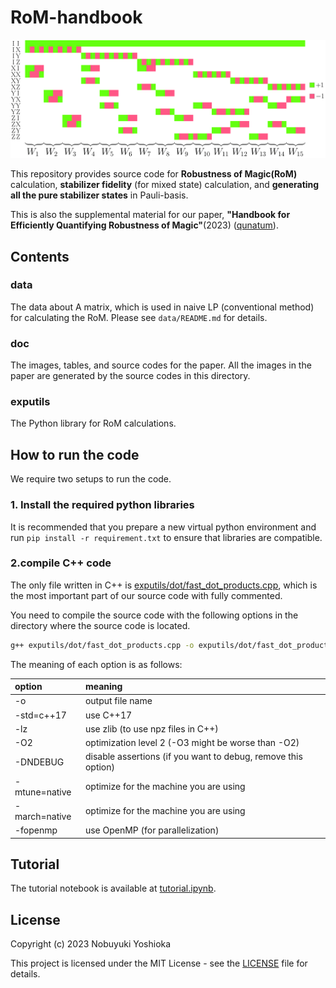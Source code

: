 # RoM-handbook

![A_matrix](doc/summary/imgs/Amat.png)

This repository provides source code for **Robustness of Magic(RoM)** calculation, **stabilizer fidelity** (for mixed state) calculation, and **generating all the pure stabilizer states** in Pauli-basis.

This is also the supplemental material for our paper,
**"Handbook for Efficiently Quantifying Robustness of Magic"**(2023) ([qunatum](https://quantum-journal.org/papers/q-2024-09-05-1461/)).

## Contents

### data

The data about A matrix, which is used in naive LP (conventional method) for calculating the RoM. Please see `data/README.md` for details.

### doc

The images, tables, and source codes for the paper.
All the images in the paper are generated by the source codes in this directory.

### exputils

The Python library for RoM calculations.

## How to run the code

We require two setups to run the code.

### 1. Install the required python libraries

It is recommended that you prepare a new virtual python environment and run `pip install -r requirement.txt` to ensure that libraries are compatible.

### 2.compile C++ code

The only file written in C++ is [exputils/dot/fast_dot_products.cpp](exputils/dot/fast_dot_products.cpp),
which is the most important part of our source code with fully commented.

You need to compile the source code with the following options in the directory where the source code is located.

```bash
g++ exputils/dot/fast_dot_products.cpp -o exputils/dot/fast_dot_products.exe -std=c++17 -lz -O2 -DNDEBUG -mtune=native -march=native -fopenmp
```

The meaning of each option is as follows:

| option | meaning |
|:---|:---|
| -o | output file name |
| -std=c++17 | use C++17 |
| -lz | use zlib (to use npz files in C++)|
| -O2 | optimization level 2 (-O3 might be worse than -O2) |
| -DNDEBUG | disable assertions (if you want to debug, remove this option) |
| -mtune=native | optimize for the machine you are using |
| -march=native | optimize for the machine you are using |
| -fopenmp | use OpenMP (for parallelization) |

## Tutorial

The tutorial notebook is available at [tutorial.ipynb](tutorial.ipynb).

## License

Copyright (c) 2023 Nobuyuki Yoshioka

This project is licensed under the MIT License - see the [LICENSE](LICENSE) file for details.
